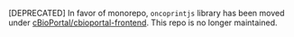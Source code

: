 [DEPRECATED] In favor of monorepo, `oncoprintjs` library has been moved under [cBioPortal/cbioportal-frontend](https://github.com/cBioPortal/cbioportal-frontend/tree/master/packages/oncoprintjs). This repo is no longer maintained.
